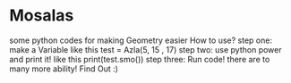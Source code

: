 # Mosalas
some python codes for making Geometry easier
How to use?
step one: make a Variable like this test = Azla(5, 15 , 17)
step two: use python power and print it! like this print(test.smo())
step three: Run code!
there are to many more ability! Find Out :)
